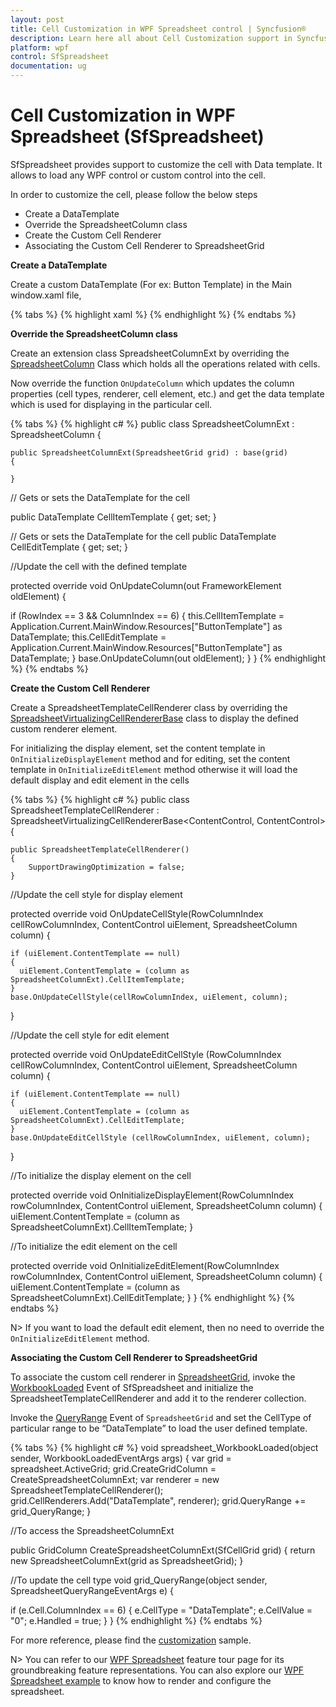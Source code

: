 ```yaml
---
layout: post
title: Cell Customization in WPF Spreadsheet control | Syncfusion®
description: Learn here all about Cell Customization support in Syncfusion® WPF Spreadsheet (SfSpreadsheet) control and more.
platform: wpf
control: SfSpreadsheet
documentation: ug
---
```


# Cell Customization in WPF Spreadsheet (SfSpreadsheet)

SfSpreadsheet provides support to customize the cell with Data template. It allows to load any WPF control or custom control into the cell. 

In order to customize the cell, please follow the below steps

* Create a DataTemplate
* Override the  SpreadsheetColumn class
* Create  the Custom Cell Renderer
* Associating the Custom Cell Renderer to SpreadsheetGrid

**Create a DataTemplate**

Create a custom DataTemplate (For ex: Button Template) in the Main window.xaml file,

{% tabs %}
{% highlight xaml %}
<DataTemplate x:Key="ButtonTemplate" >
<Expander x:Name="Button" ExpandDirection="Right" IsExpanded="True" 
   Expanded="Button_Expanded" Collapsed="Button_Collapsed"/>
</DataTemplate>
{% endhighlight %}
{% endtabs %}

**Override the SpreadsheetColumn class**

Create an extension class SpreadsheetColumnExt by overriding the [SpreadsheetColumn](https://help.syncfusion.com/cr/wpf/Syncfusion.UI.Xaml.Spreadsheet.SpreadsheetColumn.html) Class which holds all the operations related with cells.

Now override the function `OnUpdateColumn` which updates the column properties (cell types, renderer, cell element, etc.) and get the data template which is used for displaying in the particular cell.

{% tabs %}
{% highlight c# %}
public class SpreadsheetColumnExt : SpreadsheetColumn
{

    public SpreadsheetColumnExt(SpreadsheetGrid grid) : base(grid)
    {

    }

// Gets or sets the DataTemplate for the cell

public DataTemplate CellItemTemplate
{
  get;
  set;
}

// Gets or sets the DataTemplate for the cell
public DataTemplate CellEditTemplate
{
  get;
  set;
}

//Update the cell with the defined template

protected override void OnUpdateColumn(out FrameworkElement oldElement)
{

   if (RowIndex == 3 && ColumnIndex == 6)
   {
    this.CellItemTemplate = Application.Current.MainWindow.Resources["ButtonTemplate"] as DataTemplate;
    this.CellEditTemplate = Application.Current.MainWindow.Resources["ButtonTemplate"] as DataTemplate;
   }
base.OnUpdateColumn(out oldElement);
}
}
{% endhighlight %}
{% endtabs %}

**Create the Custom Cell Renderer**

Create a SpreadsheetTemplateCellRenderer class by overriding the [SpreadsheetVirtualizingCellRendererBase](https://help.syncfusion.com/cr/wpf/Syncfusion.UI.Xaml.Spreadsheet.CellRenderer.SpreadsheetVirtualizingCellRendererBase-2.html) class to display the defined custom renderer element.

For initializing the display element, set the content template in `OnInitializeDisplayElement` method and for editing, set the content template in `OnInitializeEditElement` method otherwise it will load the default display and edit element in the cells

{% tabs %}
{% highlight c# %}
public class SpreadsheetTemplateCellRenderer : SpreadsheetVirtualizingCellRendererBase<ContentControl, ContentControl>
{

    public SpreadsheetTemplateCellRenderer()
    {
        SupportDrawingOptimization = false;
    }

//Update the cell style for display element

protected override void OnUpdateCellStyle(RowColumnIndex cellRowColumnIndex, ContentControl uiElement, SpreadsheetColumn column)
{
	
    if (uiElement.ContentTemplate == null)
    {
      uiElement.ContentTemplate = (column as SpreadsheetColumnExt).CellItemTemplate;
    }
    base.OnUpdateCellStyle(cellRowColumnIndex, uiElement, column);
}

//Update the cell style for edit element

protected override void OnUpdateEditCellStyle (RowColumnIndex cellRowColumnIndex, ContentControl uiElement, SpreadsheetColumn column)
{

    if (uiElement.ContentTemplate == null)
    {
      uiElement.ContentTemplate = (column as SpreadsheetColumnExt).CellEditTemplate;
    }
    base.OnUpdateEditCellStyle (cellRowColumnIndex, uiElement, column);
}

//To initialize the display element on the cell

protected override void OnInitializeDisplayElement(RowColumnIndex rowColumnIndex, ContentControl uiElement, SpreadsheetColumn column) 
{
    uiElement.ContentTemplate = (column as SpreadsheetColumnExt).CellItemTemplate;
}

//To initialize the edit element on the cell

protected override void OnInitializeEditElement(RowColumnIndex rowColumnIndex, ContentControl uiElement, SpreadsheetColumn column)
{      
    uiElement.ContentTemplate = (column as SpreadsheetColumnExt).CellEditTemplate;
}
}
{% endhighlight %}
{% endtabs %}

N> If you want to load the default edit element, then no need to override the `OnInitializeEditElement` method.

**Associating the Custom Cell Renderer to SpreadsheetGrid**

To associate the custom cell renderer in [SpreadsheetGrid](https://help.syncfusion.com/cr/wpf/Syncfusion.UI.Xaml.Spreadsheet.SpreadsheetGrid.html), invoke the [WorkbookLoaded](https://help.syncfusion.com/cr/wpf/Syncfusion.UI.Xaml.Spreadsheet.SfSpreadsheet.html#Syncfusion_UI_Xaml_Spreadsheet_SfSpreadsheet_WorkbookLoaded) Event of SfSpreadsheet and initialize the SpreadsheetTemplateCellRenderer and add it to the renderer collection. 

Invoke the [QueryRange](https://help.syncfusion.com/cr/wpf/Syncfusion.UI.Xaml.Spreadsheet.SpreadsheetGrid.html#Syncfusion_UI_Xaml_Spreadsheet_SpreadsheetGrid_QueryRange) Event of `SpreadsheetGrid` and set the CellType of particular range to be “DataTemplate” to load the user defined template.

{% tabs %}
{% highlight c# %}
void spreadsheet_WorkbookLoaded(object sender, WorkbookLoadedEventArgs args)
{
   var grid = spreadsheet.ActiveGrid;
   grid.CreateGridColumn = CreateSpreadsheetColumnExt;
   var renderer = new SpreadsheetTemplateCellRenderer();
   grid.CellRenderers.Add("DataTemplate", renderer);
   grid.QueryRange += grid_QueryRange;
}

//To access the SpreadsheetColumnExt

public GridColumn CreateSpreadsheetColumnExt(SfCellGrid grid)
{
   return new SpreadsheetColumnExt(grid as SpreadsheetGrid);
}

//To update the cell type
void grid_QueryRange(object sender, SpreadsheetQueryRangeEventArgs e)
{
 
  if (e.Cell.ColumnIndex == 6)
  {
    e.CellType = "DataTemplate";
    e.CellValue = "0";
    e.Handled = true;
  }
}
{% endhighlight %}
{% endtabs %}

For more reference, please find the [customization](https://www.syncfusion.com/downloads/support/directtrac/general/ze/Cell_Customization-850724053) sample.


N> You can refer to our [WPF Spreadsheet](https://www.syncfusion.com/wpf-controls/spreadsheet) feature tour page for its groundbreaking feature representations. You can also explore our [WPF Spreadsheet example](https://github.com/syncfusion/wpf-demos) to know how to render and configure the spreadsheet.
